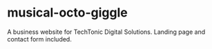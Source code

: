 # musical-octo-giggle
A business website for TechTonic Digital Solutions. Landing page and contact form included.
